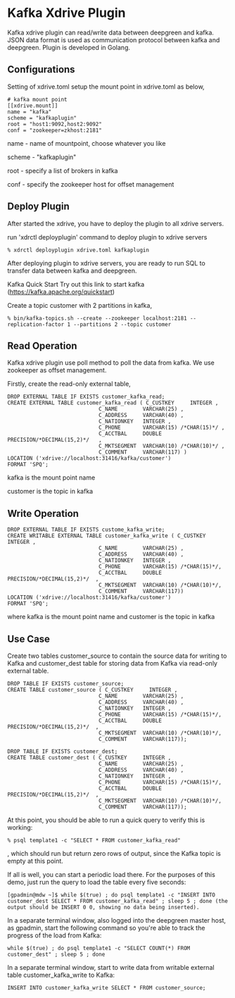 Kafka Xdrive Plugin
==================================

Kafka xdrive plugin can read/write data between deepgreen and kafka.  JSON data format is used as communication protocol between kafka and deepgreen.  Plugin is developed in Golang.

Configurations
--------------
Setting of xdrive.toml
setup the mount point in xdrive.toml as below,

```
# kafka mount point
[[xdrive.mount]]
name = "kafka"
scheme = "kafkaplugin"
root = "host1:9092,host2:9092"  
conf = "zookeeper=zkhost:2181"
```

name - name of mountpoint, choose whatever you like

scheme - "kafkaplugin"

root - specify a list of brokers in kafka

conf - specify the zookeeper host for offset management

Deploy Plugin
-------------
After started the xdrive, you have to deploy the plugin to all xdrive servers.

run 'xdrctl deployplugin' command to deploy plugin to xdrive servers

	% xdrctl deployplugin xdrive.toml kafkaplugin
 
After deploying plugin to xdrive servers, you are ready to run SQL to transfer data between kafka and deepgreen.
 
Kafka Quick Start
Try out this link to start kafka (https://kafka.apache.org/quickstart)

Create a topic customer with 2 partitions in kafka,

	% bin/kafka-topics.sh --create --zookeeper localhost:2181 --replication-factor 1 --partitions 2 --topic customer


Read Operation
--------------
Kafka xdrive plugin use poll method to poll the data from kafka.  We use zookeeper as offset management.  

Firstly, create the read-only external table,
```
DROP EXTERNAL TABLE IF EXISTS customer_kafka_read;
CREATE EXTERNAL TABLE customer_kafka_read ( C_CUSTKEY     INTEGER ,
                             C_NAME        VARCHAR(25) ,
                             C_ADDRESS     VARCHAR(40) ,
                             C_NATIONKEY   INTEGER ,
                             C_PHONE       VARCHAR(15) /*CHAR(15)*/ ,
                             C_ACCTBAL     DOUBLE PRECISION/*DECIMAL(15,2)*/   ,
                             C_MKTSEGMENT  VARCHAR(10) /*CHAR(10)*/ ,
                             C_COMMENT     VARCHAR(117) )
LOCATION ('xdrive://localhost:31416/kafka/customer')
FORMAT 'SPQ';
```

kafka is the mount point name 

customer is the topic in kafka


Write Operation
---------------
```
DROP EXTERNAL TABLE IF EXISTS custome_kafka_write;
CREATE WRITABLE EXTERNAL TABLE customer_kafka_write ( C_CUSTKEY     INTEGER ,
                             C_NAME        VARCHAR(25) ,
                             C_ADDRESS     VARCHAR(40) ,
                             C_NATIONKEY   INTEGER ,
                             C_PHONE       VARCHAR(15) /*CHAR(15)*/,
                             C_ACCTBAL     DOUBLE PRECISION/*DECIMAL(15,2)*/  ,
                             C_MKTSEGMENT  VARCHAR(10) /*CHAR(10)*/,
                             C_COMMENT     VARCHAR(117))
LOCATION ('xdrive://localhost:31416/kafka/customer')
FORMAT 'SPQ';
```
where kafka is the mount point name and customer is the topic in kafka


Use Case
--------
Create two tables customer_source to contain the source data for writing to Kafka and customer_dest table for storing data from Kafka via read-only external table.  

```
DROP TABLE IF EXISTS customer_source;
CREATE TABLE customer_source ( C_CUSTKEY     INTEGER ,
                             C_NAME        VARCHAR(25) ,
                             C_ADDRESS     VARCHAR(40) ,
                             C_NATIONKEY   INTEGER ,
                             C_PHONE       VARCHAR(15) /*CHAR(15)*/,
                             C_ACCTBAL     DOUBLE PRECISION/*DECIMAL(15,2)*/  ,
                             C_MKTSEGMENT  VARCHAR(10) /*CHAR(10)*/,
                             C_COMMENT     VARCHAR(117));

DROP TABLE IF EXISTS customer_dest;
CREATE TABLE customer_dest ( C_CUSTKEY     INTEGER ,
                             C_NAME        VARCHAR(25) ,
                             C_ADDRESS     VARCHAR(40) ,
                             C_NATIONKEY   INTEGER ,
                             C_PHONE       VARCHAR(15) /*CHAR(15)*/,
                             C_ACCTBAL     DOUBLE PRECISION/*DECIMAL(15,2)*/  ,
                             C_MKTSEGMENT  VARCHAR(10) /*CHAR(10)*/,
                             C_COMMENT     VARCHAR(117));
```
 
At this point, you should be able to run a quick query to verify this is working: 

	% psql template1 -c "SELECT * FROM customer_kafka_read"

, which should run but return zero rows of output, since the Kafka topic is empty at this point.

If all is well, you can start a periodic load there. For the purposes of this demo, just run the query to load the table every five seconds: 

```
[gpadmin@mdw ~]$ while $(true) ; do psql template1 -c "INSERT INTO customer_dest SELECT * FROM customer_kafka_read" ; sleep 5 ; done (the output should be INSERT 0 0, showing no data being inserted).
```

In a separate terminal window, also logged into the deepgreen master host, as gpadmin, start the following command so you're able to track the progress of the load from Kafka: 

```
while $(true) ; do psql template1 -c "SELECT COUNT(*) FROM customer_dest" ; sleep 5 ; done
```

In a separate terminal window, start to write data from writable external table customer_kafka_write to Kafka: 

```
INSERT INTO customer_kafka_write SELECT * FROM customer_source; 
```
